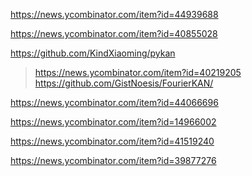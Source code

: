 https://news.ycombinator.com/item?id=44939688

https://news.ycombinator.com/item?id=40855028

https://github.com/KindXiaoming/pykan
> https://news.ycombinator.com/item?id=40219205
> https://github.com/GistNoesis/FourierKAN/

https://news.ycombinator.com/item?id=44066696

https://news.ycombinator.com/item?id=14966002

https://news.ycombinator.com/item?id=41519240

https://news.ycombinator.com/item?id=39877276